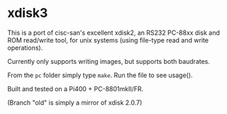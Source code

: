 # xdisk3

This is a port of cisc-san's excellent xdisk2, an RS232 PC-88xx disk and ROM read/write tool, for unix systems (using file-type read and write operations). 

Currently only supports writing images, but supports both baudrates.

From the `pc` folder simply type `make`. Run the file to see usage(). 

Built and tested on a Pi400 + PC-8801mkII/FR.

(Branch "old" is simply a mirror of xdisk 2.0.7)
